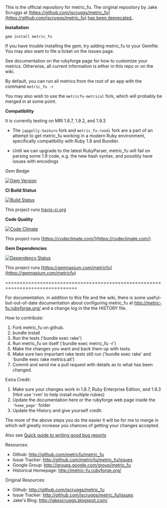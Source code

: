 This is the official repository for metric_fu.  The original repository by Jake Scruggs at [https://github.com/jscruggs/metric_fu](https://github.com/jscruggs/metric_fu) [has been deprecated.](http://jakescruggs.blogspot.com/2012/08/why-i-abandoned-metricfu.html).

__Installation__

    gem install metric_fu

If you have trouble installing the gem, try adding metric_fu to your Gemfile. You may also want to file a ticket on the issues page.

See documentation on the rubyforge page for how to customize your metrics. Otherwise, all current information is either in this repo or on the wiki.

By default, you can run all metrics from the root of an app with the command `metric_fu -r`

You may also wish to use the `metricfu-metrical` fork, which will probably be merged in at some point.

__Compatibility__

It is currently testing on MRI 1.8.7, 1.9.2, and 1.9.3

* The `japgolly-Saikuro` fork and `metric_fu-roodi` fork are a part of an attempt to get metric_fu working in a modern Ruby environment, specifically compatibility with Ruby 1.9 and Bundler.

* Until we can upgrade to the latest RubyParser, metric_fu will fail on parsing some 1.9 code, e.g. the new hash syntax, and possibly have issues with encodings


_Gem Badge_

[![Gem Version](https://badge.fury.io/rb/metric_fu.png)](http://badge.fury.io/rb/metric_fu)


__CI Build Status__

[![Build Status](https://secure.travis-ci.org/metricfu/metric_fu.png)](http://travis-ci.org/metricfu/metric_fu)

This project runs [travis-ci.org](http://travis-ci.org)

__Code Quality__

[![Code Climate](https://codeclimate.com/badge.png)](https://codeclimate.com/github/metricfu/metric_fu)

This project runs [https://codeclimate.com/](https://codeclimate.com/)

__Gem Dependencies__

[![Dependency Status](https://gemnasium.com/metricfu/metric_fu.png)](https://gemnasium.com/metricfu/metric_fu)

This project runs [https://gemnasium.com/metricfu](https://gemnasium.com/metricfu)

===============================================================================

For documentation, in addition to this file and the wiki, there is some useful-but-out-of-date documentation about configuring metric_fu at http://metric-fu.rubyforge.org/ and a change log in the the HISTORY file.

How to contribute:

1. Fork metric_fu on github.
2. bundle install
3. Run the tests ('bundle exec rake')
4. Run metric_fu on itself ('bundle exec metric_fu -r')
5. Make the changes you want and back them up with tests.
6. Make sure two important rake tests still run ('bundle exec rake' and 'bundle exec rake metrics:all')
7. Commit and send me a pull request with details as to what has been changed.

Extra Credit:

1. Make sure your changes work in 1.8.7, Ruby Enterprise Edition, and 1.9.3 (Hint use 'rvm' to help install multiple rubies)
2. Update the documentation here or the rubyforge web page inside the `'home_page'` folder
3. Update the History and give yourself credit.


The more of the above steps you do the easier it will be for me to merge in which will greatly increase you chances of getting your changes accepted.

Also see [Quick guide to writing good bug reports](https://github.com/metricfu/metric_fu/wiki/Issues:-Quick-guide-to-writing-good-bug-reports)

Resources:

* Github: http://github.com/metricfu/metric_fu
* Issue Tracker: http://github.com/metricfu/metric_fu/issues
* Google Group: http://groups.google.com/group/metric_fu
* Historical Homepage: http://metric-fu.rubyforge.org/

Original Resources:

* Github: http://github.com/jscruggs/metric_fu
* Issue Tracker: http://github.com/jscruggs/metric_fu/issues
* Jake's Blog: http://jakescruggs.blogspot.com/

